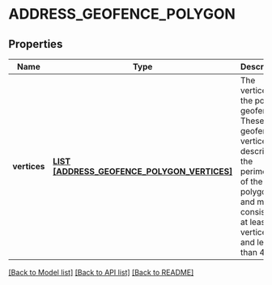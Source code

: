 # ADDRESS_GEOFENCE_POLYGON

## Properties
Name | Type | Description | Notes
------------ | ------------- | ------------- | -------------
**vertices** | [**LIST [ADDRESS_GEOFENCE_POLYGON_VERTICES]**](AddressGeofence_polygon_vertices.md) | The vertices of the polygon geofence. These geofence vertices describe the perimeter of the polygon, and must consist of at least 3 vertices and less than 40. | [optional] [default to null]

[[Back to Model list]](../README.md#documentation-for-models) [[Back to API list]](../README.md#documentation-for-api-endpoints) [[Back to README]](../README.md)


